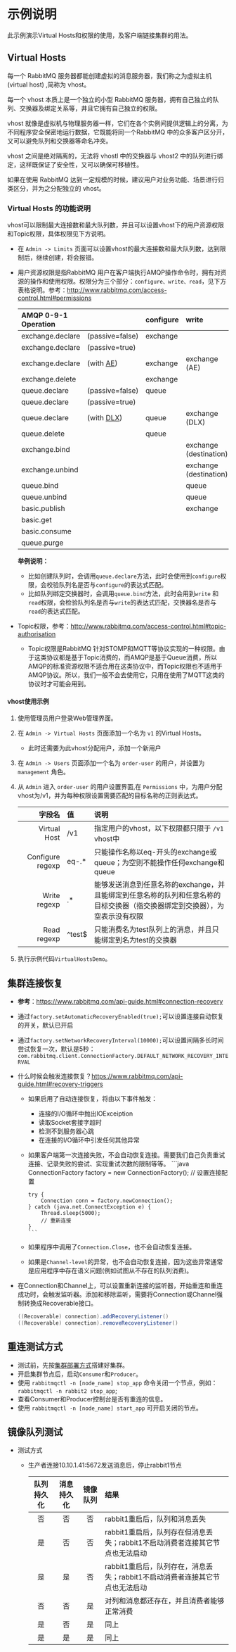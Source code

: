# **示例说明**


此示例演示Virtual Hosts和权限的使用，及客户端链接集群的用法。

## **Virtual Hosts**

每一个 RabbitMQ 服务器都能创建虚拟的消息服务器，我们称之为虚拟主机 (virtual host) ,简称为 vhost。

每一个 vhost 本质上是一个独立的小型 RabbitMQ 服务器，拥有自己独立的队列、交换器及绑定关系等，井且它拥有自己独立的权限。

vhost 就像是虚拟机与物理服务器一样，它们在各个实例间提供逻辑上的分离，为不同程序安全保密地运行数据，它既能将同一个RabbitMQ 中的众多客户区分开，又可以避免队列和交换器等命名冲突。

vhost 之间是绝对隔离的，无法将 vhostl 中的交换器与 vhost2 中的队列进行绑定，这样既保证了安全性，又可以确保可移植性。

如果在使用 RabbitMQ 达到一定规模的时候，建议用户对业务功能、场景进行归类区分，并为之分配独立的 vhost。


### **Virtual Hosts 的功能说明**
vhost可以限制最大连接数和最大队列数，并且可以设置vhost下的用户资源权限和Topic权限，具体权限见下方说明。

- 在 `Admin -> Limits` 页面可以设置vhost的最大连接数和最大队列数，达到限制后，继续创建，将会报错。
- 用户资源权限是指RabbitMQ 用户在客户端执行AMQP操作命令时，拥有对资源的操作和使用权限。权限分为三个部分：`configure、write、read`，见下方表格说明。参考：http://www.rabbitmq.com/access-control.html#permissions

    | AMQP 0-9-1 Operation |                                                | configure | write                  | read              |
    | :------------------- | :--------------------------------------------- | :-------- | :--------------------- | :---------------- |
    | exchange.declare     | (passive=false)                                | exchange  |
    | exchange.declare     | (passive=true)                                 |
    | exchange.declare     | (with [AE](http://www.rabbitmq.com/ae.html))   | exchange  | exchange (AE)          | exchange          |
    | exchange.delete      |                                                | exchange  |
    | queue.declare        | (passive=false)                                | queue     |
    | queue.declare        | (passive=true)                                 |
    | queue.declare        | (with [DLX](http://www.rabbitmq.com/dlx.html)) | queue     | exchange (DLX)         | queue             |
    | queue.delete         |                                                | queue     |
    | exchange.bind        |                                                |           | exchange (destination) | exchange (source) |
    | exchange.unbind      |                                                |           | exchange (destination) | exchange (source) |
    | queue.bind           |                                                |           | queue                  | exchange          |
    | queue.unbind         |                                                |           | queue                  | exchange          |
    | basic.publish        |                                                |           | exchange               |
    | basic.get            |                                                |           |                        | queue             |
    | basic.consume        |                                                |           |                        | queue             |
    | queue.purge          |                                                |           |                        | queue             |

    **举例说明：**
    - 比如创建队列时，会调用`queue.declare`方法，此时会使用到`configure`权限，会校验队列名是否与`configure`的表达式匹配。
    - 比如队列绑定交换器时，会调用`queue.bind`方法，此时会用到`write` 和 `read`权限，会检验队列名是否与`write`的表达式匹配，交换器名是否与`read`的表达式匹配。

- Topic权限，参考：http://www.rabbitmq.com/access-control.html#topic-authorisation
  - Topic权限是RabbitMQ 针对STOMP和MQTT等协议实现的一种权限。由于这类协议都是基于Topic消费的，而AMQP是基于Queue消费，所以AMQP的标准资源权限不适合用在这类协议中，而Topic权限也不适用于AMQP协议。所以，我们一般不会去使用它，只用在使用了MQTT这类的协议时才可能会用到。
  
#### **vhost使用示例**
1. 使用管理员用户登录Web管理界面。
2. 在 `Admin -> Virtual Hosts` 页面添加一个名为 `v1` 的Virtual Hosts。
   - 此时还需要为此vhost分配用户，添加一个新用户
3. 在 `Admin -> Users` 页面添加一个名为 `order-user` 的用户，并设置为 `management` 角色。
4. 从 `Admin` 进入 `order-user` 的用户设置界面,在 `Permissions` 中，为用户分配vhost为/v1，并为每种权限设置需要匹配的目标名称的正则表达式。

    |           字段名 | 值     | 说明                                                                                                                         |
    | ---------------: | :----- | :--------------------------------------------------------------------------------------------------------------------------- |
    |     Virtual Host | /v1    | 指定用户的vhost，以下权限都只限于 `/v1` vhost中                                                                              |
    | Configure regexp | eq-.*  | 只能操作名称以eq-开头的exchange或queue；为空则不能操作任何exchange和queue                                                    |
    |     Write regexp | .*     | 能够发送消息到任意名称的exchange，并且能绑定到任意名称的队列和任意名称的目标交换器（指交换器绑定到交换器），为空表示没有权限 |
    |      Read regexp | ^test$ | 只能消费名为test队列上的消息，并且只能绑定到名为test的交换器                                                                 |
5. 执行示例代码`VirtualHostsDemo`。


## **集群连接恢复**

- **参考**：https://www.rabbitmq.com/api-guide.html#connection-recovery

- 通过`factory.setAutomaticRecoveryEnabled(true);`可以设置连接自动恢复的开关，默认已开启

- 通过`factory.setNetworkRecoveryInterval(10000);`可以设置间隔多长时间尝试恢复一次，默认是5秒：`com.rabbitmq.client.ConnectionFactory.DEFAULT_NETWORK_RECOVERY_INTERVAL`

- 什么时候会触发连接恢复？https://www.rabbitmq.com/api-guide.html#recovery-triggers

  - 如果启用了自动连接恢复，将由以下事件触发：
    - 连接的I/O循环中抛出IOExceiption
    - 读取Socket套接字超时
    - 检测不到服务器心跳
    - 在连接的I/O循环中引发任何其他异常
  
  - 如果客户端第一次连接失败，不会自动恢复连接。需要我们自己负责重试连接、记录失败的尝试、实现重试次数的限制等等。
        ```java
        ConnectionFactory factory = new ConnectionFactory();
        // 设置连接配置
    
        try {
            Connection conn = factory.newConnection();
        } catch (java.net.ConnectException e) {
            Thread.sleep(5000);
            // 重新连接
        }
        ```
    
  - 如果程序中调用了`Connection.Close`，也不会自动恢复连接。
  - 如果是`Channel-level`的异常，也不会自动恢复连接，因为这些异常通常是应用程序中存在语义问题(例如试图从不存在的队列消费)。

- 在Connection和Channel上，可以设置重新连接的监听器，开始重连和重连成功时，会触发监听器。添加和移除监听，需要将Connection或Channel强制转换成Recoverable接口。
  ```java
  ((Recoverable) connection).addRecoveryListener()
  ((Recoverable) connection).removeRecoveryListener()
  ```
  
## **重连测试方式**
 - 测试前，先按[集群部署方式](http://code.dongnaoedu.com/MQ/rabbitmq/rabbitmq#%E5%8D%95%E6%9C%BA%E5%A4%9A%E8%8A%82%E7%82%B9%E9%83%A8%E7%BD%B2)搭建好集群。
 - 开启集群节点后，启动`Consumer`和`Producer`。
 - 使用 `rabbitmqctl -n [node_name] stop_app` 命令关闭一个节点，例如：`rabbitmqctl -n rabbit2 stop_app`;
 - 查看Consumer和Producer控制台是否有重连的信息。
 - 使用 `rabbitmqctl -n [node_name] start_app` 可开启关闭的节点。 
 

## **镜像队列测试**

- 测试方式
  - 生产者连接10.10.1.41:5672发送消息后，停止rabbit1节点

    | 队列持久化 | 消息持久化 | 镜像队列 | 结果                                                                         |
    | :--------: | :--------: | :------: | :--------------------------------------------------------------------------- |
    |     否     |     否     |    否    | rabbit1重启后，队列和消息丢失                                                |
    |     是     |     否     |    否    | rabbit1重启后，队列存在但消息丢失；rabbit1不启动消费者连接其它节点也无法启动 |
    |     是     |     是     |    否    | rabbit1重启后，队列存在，消息丢失；rabbit1不启动消费者连接其它节点也无法启动 |
    |     否     |     否     |    是    | 对列和消息都还存在，并且消费者能够正常消费                                   |
    |     是     |     否     |    是    | 同上                                                                         |
    |     是     |     是     |    是    | 同上                                                                         |

